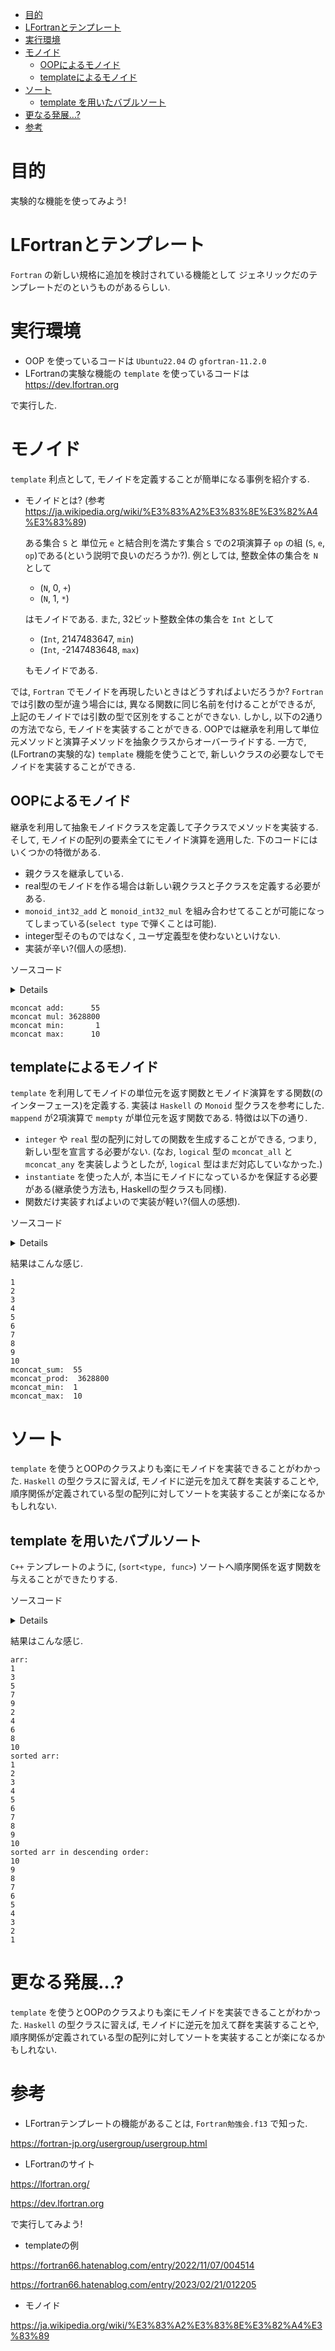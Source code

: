 - [目的](#orgf2132a2)
- [LFortranとテンプレート](#org520e304)
- [実行環境](#orgd053842)
- [モノイド](#orga0a9d98)
  - [OOPによるモノイド](#orgd74e1a6)
  - [templateによるモノイド](#orgceebda4)
- [ソート](#org9f069ec)
  - [template を用いたバブルソート](#org543e49b)
- [更なる発展&#x2026;?](#org5f6436d)
- [参考](#org26b3ba2)



<a id="orgf2132a2"></a>

# 目的

実験的な機能を使ってみよう!


<a id="org520e304"></a>

# LFortranとテンプレート

`Fortran` の新しい規格に追加を検討されている機能として ジェネリックだのテンプレートだのというものがあるらしい.


<a id="orgd053842"></a>

# 実行環境

-   OOP を使っているコードは `Ubuntu22.04` の `gfortran-11.2.0`
-   LFortranの実験な機能の `template` を使っているコードは <https://dev.lfortran.org>

で実行した.


<a id="orga0a9d98"></a>

# モノイド

`template` 利点として, モノイドを定義することが簡単になる事例を紹介する.

-   モノイドとは? (参考 <https://ja.wikipedia.org/wiki/%E3%83%A2%E3%83%8E%E3%82%A4%E3%83%89>)
    
    ある集合 `S` と 単位元 `e` と結合則を満たす集合 `S` での2項演算子 `op` の組 (`S`, `e`, `op`)である(という説明で良いのだろうか?). 例としては, 整数全体の集合を `N` として
    
    -   (`N`, 0, `+`)
    -   (`N`, 1, `*`)
    
    はモノイドである. また, 32ビット整数全体の集合を `Int` として
    
    -   (`Int`, 2147483647, `min`)
    -   (`Int`, -2147483648, `max`)
    
    もモノイドである.

では, `Fortran` でモノイドを再現したいときはどうすればよいだろうか? `Fortran` では引数の型が違う場合には, 異なる関数に同じ名前を付けることができるが, 上記のモノイドでは引数の型で区別をすることができない. しかし, 以下の2通りの方法でなら, モノイドを実装することができる. OOPでは継承を利用して単位元メソッドと演算子メソッドを抽象クラスからオーバーライドする. 一方で, (LFortranの実験的な) `template` 機能を使うことで, 新しいクラスの必要なしでモノイドを実装することができる.


<a id="orgd74e1a6"></a>

## OOPによるモノイド

継承を利用して抽象モノイドクラスを定義して子クラスでメソッドを実装する. そして, モノイドの配列の要素全てにモノイド演算を適用した. 下のコードにはいくつかの特徴がある.

-   親クラスを継承している.
-   real型のモノイドを作る場合は新しい親クラスと子クラスを定義する必要がある.
-   `monoid_int32_add` と `monoid_int32_mul` を組み合わせてることが可能になってしまっている(`select type` で弾くことは可能).
-   integer型そのものではなく, ユーザ定義型を使わないといけない.
-   実装が辛い?(個人の感想).

ソースコード<details><div>


```fortran
module monoid_class_m
  implicit none
  private
  public :: monoid_int32_base, mconcat_array
  type, abstract :: monoid_int32_base
     private
   contains
     procedure(val_interface),      deferred, pass :: val
     procedure(op_interface),       deferred, pass :: op
     procedure(identity_interface), deferred, pass :: identity
  end type monoid_int32_base
  abstract interface
     function val_interface(x) result(z)
       import monoid_int32_base
       class(monoid_int32_base), intent(in) :: x
       integer :: z
     end function val_interface
     function op_interface(x, y) result(z)
       import monoid_int32_base
       class(monoid_int32_base), intent(in) :: x, y
       class(monoid_int32_base), allocatable :: z
     end function op_interface
     function identity_interface(this) result(z)
       import monoid_int32_base
       class(monoid_int32_base), intent(in) :: this
       class(monoid_int32_base), allocatable :: z
     end function identity_interface
  end interface
contains
  function mconcat_array(n, arr) result(z)
    integer, intent(in) :: n
    class(monoid_int32_base), intent(in) :: arr(n)
    class(monoid_int32_base), allocatable :: tmp
    integer :: z, i
    tmp = arr(1)%identity()
    do i = 1, n
       tmp = tmp%op(arr(i))
    end do
    z = tmp%val()
  end function mconcat_array
end module monoid_class_m

module monoid_subclass_m
  use monoid_class_m
  implicit none
  public :: monoid_int32_add
  type, extends(monoid_int32_base) :: monoid_int32_add
     private
     integer :: val_
   contains
     procedure, pass :: val      => val_monoid_int32_add
     procedure, pass :: op       => op_monoid_int32_add
     procedure, pass :: identity => identity_monoid_int32_add
  end type monoid_int32_add
  interface monoid_int32_add
     module procedure :: init_monoid_int32_add
  end interface monoid_int32_add

  type, extends(monoid_int32_base) :: monoid_int32_mul
     private
     integer :: val_
   contains
     procedure, pass :: val      => val_monoid_int32_mul
     procedure, pass :: op       => op_monoid_int32_mul
     procedure, pass :: identity => identity_monoid_int32_mul
  end type monoid_int32_mul
  interface monoid_int32_mul
     module procedure :: init_monoid_int32_mul
  end interface monoid_int32_mul

  type, extends(monoid_int32_base) :: monoid_int32_min
     private
     integer :: val_
   contains
     procedure, pass :: val      => val_monoid_int32_min
     procedure, pass :: op       => op_monoid_int32_min
     procedure, pass :: identity => identity_monoid_int32_min
  end type monoid_int32_min
  interface monoid_int32_min
     module procedure :: init_monoid_int32_min
  end interface monoid_int32_min

  type, extends(monoid_int32_base) :: monoid_int32_max
     private
     integer :: val_
   contains
     procedure, pass :: val      => val_monoid_int32_max
     procedure, pass :: op       => op_monoid_int32_max
     procedure, pass :: identity => identity_monoid_int32_max
  end type monoid_int32_max
  interface monoid_int32_max
     module procedure :: init_monoid_int32_max
  end interface monoid_int32_max
contains

  function init_monoid_int32_add(v) result(z)
    integer, intent(in) :: v
    type(monoid_int32_add) :: z
    z%val_ = v
  end function init_monoid_int32_add
  function val_monoid_int32_add(x) result(z)
    class(monoid_int32_add), intent(in) :: x
    integer :: z
    z = x%val_
  end function val_monoid_int32_add
  function op_monoid_int32_add(x, y) result(z)
    class(monoid_int32_add), intent(in) :: x
    class(monoid_int32_base), intent(in) :: y
    class(monoid_int32_base), allocatable :: z
    z = monoid_int32_add(x%val() + y%val())
  end function op_monoid_int32_add
  function identity_monoid_int32_add(this) result(z)
    class(monoid_int32_add), intent(in) :: this
    class(monoid_int32_base), allocatable :: z
    z = monoid_int32_add(0)
  end function identity_monoid_int32_add

  function init_monoid_int32_mul(v) result(z)
    integer, intent(in) :: v
    type(monoid_int32_mul) :: z
    z%val_ = v
  end function init_monoid_int32_mul
  function val_monoid_int32_mul(x) result(z)
    class(monoid_int32_mul), intent(in) :: x
    integer :: z
    z = x%val_
  end function val_monoid_int32_mul
  function op_monoid_int32_mul(x, y) result(z)
    class(monoid_int32_mul), intent(in) :: x
    class(monoid_int32_base), intent(in) :: y
    class(monoid_int32_base), allocatable :: z
    z = monoid_int32_mul(x%val() * y%val())
  end function op_monoid_int32_mul
  function identity_monoid_int32_mul(this) result(z)
    class(monoid_int32_mul), intent(in) :: this
    class(monoid_int32_base), allocatable :: z
    z = monoid_int32_mul(1)
  end function identity_monoid_int32_mul

  function init_monoid_int32_min(v) result(z)
    integer, intent(in) :: v
    type(monoid_int32_min) :: z
    z%val_ = v
  end function init_monoid_int32_min
  function val_monoid_int32_min(x) result(z)
    class(monoid_int32_min), intent(in) :: x
    integer :: z
    z = x%val_
  end function val_monoid_int32_min
  function op_monoid_int32_min(x, y) result(z)
    class(monoid_int32_min), intent(in) :: x
    class(monoid_int32_base), intent(in) :: y
    class(monoid_int32_base), allocatable :: z
    z = monoid_int32_min(min(x%val(), y%val()))
  end function op_monoid_int32_min
  function identity_monoid_int32_min(this) result(z)
    class(monoid_int32_min), intent(in) :: this
    class(monoid_int32_base), allocatable :: z
    z = monoid_int32_min(huge(0_4))
  end function identity_monoid_int32_min

  function init_monoid_int32_max(v) result(z)
    integer, intent(in) :: v
    type(monoid_int32_max) :: z
    z%val_ = v
  end function init_monoid_int32_max
  function val_monoid_int32_max(x) result(z)
    class(monoid_int32_max), intent(in) :: x
    integer :: z
    z = x%val_
  end function val_monoid_int32_max
  function op_monoid_int32_max(x, y) result(z)
    class(monoid_int32_max), intent(in) :: x
    class(monoid_int32_base), intent(in) :: y
    class(monoid_int32_base), allocatable :: z
    z = monoid_int32_max(max(x%val(), y%val()))
  end function op_monoid_int32_max
  function identity_monoid_int32_max(this) result(z)
    class(monoid_int32_max), intent(in) :: this
    class(monoid_int32_base), allocatable :: z
    z = monoid_int32_max(-huge(0_4)-1)
  end function identity_monoid_int32_max
end module monoid_subclass_m

program test_monoid_class
  use, intrinsic :: iso_fortran_env
  use monoid_class_m
  use monoid_subclass_m
  implicit none
  integer, parameter :: n = 10
  integer :: i
  add:block
    type(monoid_int32_add) :: arr(n)
    do i = 1, n
       arr(i) = monoid_int32_add(i)
    end do
    print'(a, i0)', "mconcat add: ", mconcat_array(n, arr)
  end block add
  mul:block
    type(monoid_int32_mul) :: arr(n)
    do i = 1, n
       arr(i) = monoid_int32_mul(i)
    end do
    print'(a, i0)', "mconcat mul: ", mconcat_array(n, arr)
  end block mul
  min:block
    type(monoid_int32_min) :: arr(n)
    do i = 1, n
       arr(i) = monoid_int32_min(i)
    end do
    print'(a,i0)', "mconcat min: ", mconcat_array(n, arr)
  end block min
  max:block
    type(monoid_int32_max) :: arr(n)
    do i = 1, n
       arr(i) = monoid_int32_max(i)
    end do
    print'(a, i0)', "mconcat max: ", mconcat_array(n, arr)
  end block max
end program test_monoid_class
```

</div></details>


```text
mconcat add:      55
mconcat mul: 3628800
mconcat min:       1
mconcat max:      10
```


<a id="orgceebda4"></a>

## templateによるモノイド

`template` を利用してモノイドの単位元を返す関数とモノイド演算をする関数(のインターフェース)を定義する. 実装は `Haskell` の `Monoid` 型クラスを参考にした. `mappend` が2項演算で `mempty` が単位元を返す関数である. 特徴は以下の通り.

-   `integer` や `real` 型の配列に対しての関数を生成することができる, つまり, 新しい型を宣言する必要がない. (なお, `logical` 型の `mconcat_all` と `mconcat_any` を実装しようとしたが, `logical` 型はまだ対応していなかった.)
-   `instantiate` を使った人が, 本当にモノイドになっているかを保証する必要がある(継承使う方法も, Haskellの型クラスも同様).
-   関数だけ実装すればよいので実装が軽い?(個人の感想).

ソースコード<details><div>


```fortran
! LFortranで動かせる.
! https://dev.lfortran.org
module template_monoid_m
  implicit none
  private
  public :: monoid_t
  requirement monoid_r(tp, mappend, mempty)
  type :: tp; end type
     function mappend(x, y) result(z)
       type(tp), intent(in) :: x, y
       type(tp) :: z
     end function mappend
     function mempty() result(zero)
       type(tp) :: zero
     end function mempty
  end requirement
  template monoid_t(tp, mappend, mempty)
    requires monoid_r(tp, mappend, mempty)
    private
    public :: mconcat_generic
  contains
    function mconcat_generic(n, arr) result(z)
      integer, intent(in) :: n
      type(tp), intent(in) :: arr(n)
      type(tp) :: z
      integer :: i
      z = mempty()
      do i = 1, n
         z = mappend(z, arr(i))
      end do
    end function mconcat_generic
  end template
end module template_monoid_m

module monoid_func_m
  use template_monoid_m
  implicit none
contains
  function mappend_add_int(x, y) result(z)
    integer, intent(in) :: x, y
    integer :: z
    z = x + y
  end function mappend_add_int
  function mempty_add_int() result(z)
    integer :: z
    z = 0
  end function mempty_add_int
  function mappend_mul_int(x, y) result(z)
    integer, intent(in) :: x, y
    integer :: z
    z = x * y
  end function mappend_mul_int
  function mempty_mul_int() result(z)
    integer :: z
    z = 1
  end function mempty_mul_int
  function mappend_min_int(x, y) result(z)
    integer, intent(in) :: x, y
    integer :: z
    z = min(x, y)
  end function mappend_mul_int
  function mempty_min_int() result(z)
    integer :: z
    z = huge(0_4)
  end function mempty_min_int
  function mappend_max_int(x, y) result(z)
    integer, intent(in) :: x, y
    integer :: z
    z = max(x, y)
  end function mappend_mul_int
  function mempty_max_int() result(z)
    integer :: z
    z = -huge(0_4)-1
  end function mempty_max_int
  subroutine test_template()
    integer, parameter :: n = 10
    integer :: arr(n), i
    do i = 1, n
       arr(i) = i; print*, arr(i)
    end do
    instantiate monoid_t(integer, mappend_add_int, mempty_add_int) &
         , only: mconcat_sum => mconcat_generic
    print'(a, i0)', "mconcat_sum: ", mconcat_sum(n, arr)
    instantiate monoid_t(integer, mappend_mul_int, mempty_mul_int) &
         , only: mconcat_prod => mconcat_generic
    print'(a, i0)', "mconcat_prod: ", mconcat_prod(n, arr)
    instantiate monoid_t(integer, mappend_min_int, mempty_min_int) &
         , only: mconcat_min => mconcat_generic
    print'(a, i0)', "mconcat_min: ", mconcat_min(n, arr)
    instantiate monoid_t(integer, mappend_max_int, mempty_max_int) &
         , only: mconcat_max => mconcat_generic
    print'(a, i0)', "mconcat_max: ", mconcat_max(n, arr)
  end subroutine test_template

  real function mempty_add_real() result(z)
    z = 0.0
  end function mempty_add_real
  real function mappend_add_real(x, y) result(z)
    real, intent(in) :: x, y
    z = x + y
  end function mappend_add_real
  subroutine test_template2()
    real :: arr(5)
    arr = [1.2, 3.4, 0.1, -0.1, -1.2]
    instantiate monoid_t(real, mappend_add_real, mempty_add_real) &
         , only: mconcat_sum_real => mconcat_generic
    print'(g0)', mconcat_sum_real(size(arr), arr)
  end subroutine test_template2
end module monoid_func_m
program test_monoid
  use monoid_func_m
  implicit none
  call test_template()
  call test_template2()
end program test_monoid
```

</div></details>


結果はこんな感じ.

```text
1
2
3
4
5
6
7
8
9
10
mconcat_sum:  55
mconcat_prod:  3628800
mconcat_min:  1
mconcat_max:  10
```


<a id="org9f069ec"></a>

# ソート

`template` を使うとOOPのクラスよりも楽にモノイドを実装できることがわかった. `Haskell` の型クラスに習えば, モノイドに逆元を加えて群を実装することや, 順序関係が定義されている型の配列に対してソートを実装することが楽になるかもしれない.


<a id="org543e49b"></a>

## template を用いたバブルソート

`C++` テンプレートのように, (`sort<type, func>`) ソートへ順序関係を返す関数を与えることができたりする.

ソースコード<details><div>


```fortran
module bubble_sort_template_m
  implicit none
  private
  public :: bubble_sort_template
  requirement cmp(tp, compare)
    type :: tp; end type
    function compare(x, y) result(z)
      type(tp), intent(in) :: x, y
      logical :: z
    end function compare
  end requirement

  template bubble_sort_tempalte(tp, compare)
    requires cmp(tp, compare)
    private
    public :: bubble_sort_generic
  contains
    subroutine bubble_sort_generic(n, arr)
      integer, intent(in) :: n
      type(tp), intent(inout) :: arr(n)
      type(tp) :: tmp
      integer :: i, j
      do i = n, 2, -1
         do j = n-1, n-i+1, -1
            if (compare(arr(j+1), arr(j))) then
               tmp = arr(j+1)
               arr(j+1) = arr(j)
               arr(j) = tmp
            end if
         end do
      end do
    end subroutine bubble_sort_generic
  end template
end module bubble_sort_template_m

module bubble_sort_m
  use bubble_sort_template_m
  implicit none
  public
contains
  logical function less(x, y) result(z)
    integer, intent(in) :: x, y
    z = x < y
  end function less
  logical function more(x, y) result(z)
    integer, intent(in) :: x, y
    z = x > y
  end function more
  subroutine test_template()
    integer, parameter :: n = 10
    integer :: i
    integer :: arr(n)
    print*, "arr: "
    arr = [1, 3, 5, 7, 9, 2, 4, 6, 8, 10]
    do i = 1, n
       print*, arr(i)
    end do
    instantiate bubble_sort_tempalte(integer, less), &
         only: bubble_sort_int => bubble_sort_generic
    call bubble_sort_int(size(arr), arr)
    print*, "sorted arr: "
    do i = 1, n
       print*, arr(i)
    end do
    instantiate bubble_sort_tempalte(integer, more), &
         only: bubble_sort_int_descending => bubble_sort_generic
    call bubble_sort_int_descending(size(arr), arr)
    print*, "sorted arr in descending order: "
    do i = 1, n
       print*, arr(i)
    end do
  end subroutine test_template
end module bubble_sort_m

program test_bubble_sort
  use bubble_sort_m
  implicit none
  call test_template()
end program test_bubble_sort
```

</div></details>


結果はこんな感じ.

```text
arr:
1
3
5
7
9
2
4
6
8
10
sorted arr:
1
2
3
4
5
6
7
8
9
10
sorted arr in descending order:
10
9
8
7
6
5
4
3
2
1
```


<a id="org5f6436d"></a>

# 更なる発展&#x2026;?

`template` を使うとOOPのクラスよりも楽にモノイドを実装できることがわかった. `Haskell` の型クラスに習えば, モノイドに逆元を加えて群を実装することや, 順序関係が定義されている型の配列に対してソートを実装することが楽になるかもしれない.


<a id="org26b3ba2"></a>

# 参考

-   LFortranテンプレートの機能があることは, `Fortran勉強会.f13` で知った.

<https://fortran-jp.org/usergroup/usergroup.html>

-   LFortranのサイト

<https://lfortran.org/>

<https://dev.lfortran.org>

で実行してみよう!

-   templateの例

<https://fortran66.hatenablog.com/entry/2022/11/07/004514>

<https://fortran66.hatenablog.com/entry/2023/02/21/012205>

-   モノイド

<https://ja.wikipedia.org/wiki/%E3%83%A2%E3%83%8E%E3%82%A4%E3%83%89>